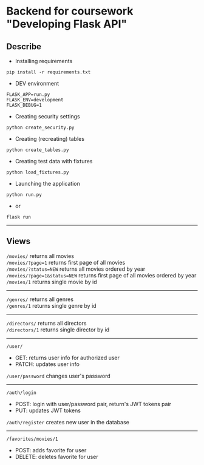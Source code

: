 # Backend for coursework "Developing Flask API"

## Describe
* Installing requirements
```
pip install -r requirements.txt
```
* DEV environment
```
FLASK_APP=run.py
FLASK_ENV=development
FLASK_DEBUG=1
```
* Creating security settings
```
python create_security.py
```
* Creating (recreating) tables
```
python create_tables.py
```
* Creating test data with fixtures
```
python load_fixtures.py
```
* Launching the application
```
python run.py
```
* or
```
flask run
```
***
## Views
`/movies/` returns all movies   
`/movies/?page=1` returns first page of all movies  
`/movies/?status=NEW` returns all movies ordered by year    
`/movies/?page=1&status=NEW` returns first page of all movies ordered by year   
`/movies/1` returns single movie by id
***
`/genres/` returns all genres   
`/genres/1` returns single genre by id
***
`/directors/` returns all directors   
`/directors/1` returns single director by id
***
`/user/`    
* GET: returns user info for authorized user
* PATCH: updates user info

`/user/password` changes user's password
***
`/auth/login`
* POST: login with user/password pair, return's JWT tokens pair
* PUT: updates JWT tokens

`/auth/register` creates new user in the database
***
`/favorites/movies/1`
* POST: adds favorite for user
* DELETE: deletes favorite for user